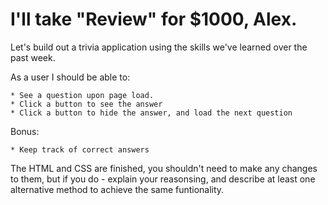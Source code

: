 # I'll take "Review" for $1000, Alex.

Let's build out a trivia application using the skills we've learned over the past week.

As a user I should be able to:

    * See a question upon page load.
    * Click a button to see the answer
    * Click a button to hide the answer, and load the next question

Bonus:

    * Keep track of correct answers

The HTML and CSS are finished, you shouldn't need to make any changes to them, but if you do - explain your reasonsing, and describe at least one alternative method to achieve the same funtionality.